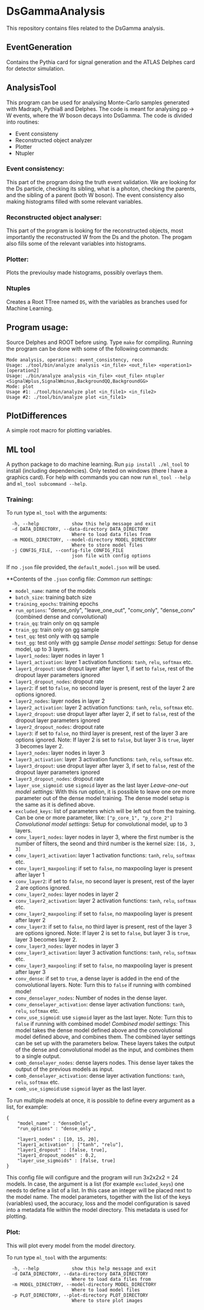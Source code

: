 # DsGammaAnalysis

This repository contains files related to the DsGamma analysis.

## EventGeneration

Contains the Pythia card for signal generation and the ATLAS Delphes card for detector simulation.

## AnalysisTool

This program can be used for analysing Monte-Carlo samples generated with Madraph, Pythia8 and Delphes. The code is meant for analysing pp -> W events, where  the W boson decays into DsGamma. The code is divided into routines: 
- Event consisteny
- Reconstructed object analyzer
- Plotter
- Ntupler

### Event consistency:

This part of the program doing the truth event validation. We are looking for the Ds particle, checking its sibling, what is a photon, checking the parents, and the sibling of a parent (both W boson). The event consistency also making histograms filled with some relevant variables.

### Reconstructed object analyser:

This part of the program is looking for the reconstructed objects, most importantly the reconstructed W from the Ds and the photon. The progam also fills some of the relevant variables into histograms. 

### Plotter:

Plots the previoulsy made histograms, possibly overlays them. 

### Ntuples

Creates a Root TTree named `DS`, with the variables as branches used for Machine Learning. 

## Program usage: 

Source Delphes and ROOT before using. Type `make` for compiling. Running the program can be done with some of the following commands: 

```
Mode analysis, operations: event_consistency, reco
Usage: ./tool/bin/analyze analysis <in_file> <out_file> <operation1> [operation2]
Usage: ./bin/analyze analysis <in_file> <out_file> ntupler <SignalWplus,SignalWminus,BackgroundQQ,BackgroundGG>
Mode: plot
Usage #1: ./tool/bin/analyze plot <in_file1> <in_file2>
Usage #2: ./tool/bin/analyze plot <in_file1>
```

## PlotDifferences

A simple root macro for plotting variables.


## ML tool

A python package to do machine learning. Run `pip install ./ml_tool` to install (including dependencies). Only tested on windows (there I have a graphics card). For help with commands you can now run `ml_tool --help` and `ml_tool subcommand --help`.

### Training: 

To run type `ml_tool` with the arguments: 
```
  -h, --help            show this help message and exit
  -d DATA_DIRECTORY, --data-directory DATA_DIRECTORY
                        Where to load data files from
  -m MODEL_DIRECTORY, --model-directory MODEL_DIRECTORY
                        Where to store model files
  -j CONFIG_FILE, --config-file CONFIG_FILE
                        json file with config options
```
If no `.json` file provided, the `default_model.json` will be used.

**Contents of the `.json` config file: 
*Common run settings:*
- `model_name`: name of the models
- `batch_size`: training batch size
- `training_epochs`: training epochs
- `run_options`: "dense_only", "leave_one_out", "conv_only", "dense_conv" (combined dense and convolutional)
- `train_qq`: train only on qq sample
- `train_gg`: train only on gg sample
- `test_qq`: test only with qq sample
- `test_gg`: test only with gg sample
*Dense model settings:*
Setup for dense model, up to 3 layers.
- `layer1_nodes`: layer nodes in layer 1
- `layer1_activation`: layer 1 activation functions: `tanh`, `relu`, `softmax` etc.
- `layer1_dropout`: use droput layer after layer 1, if set to `false`, rest of the dropout layer parameters ignored
- `layer1_dropout_nodes`: dropout rate
- `layer2`: if set to `false`, no second layer is present, rest of the layer 2 are options ignored.
- `layer2_nodes`: layer nodes in layer 2
- `layer2_activation`: layer 2 activation functions: `tanh`, `relu`, `softmax` etc.
- `layer2_dropout`: use droput layer after layer 2, if set to `false`, rest of the dropout layer parameters ignored
- `layer2_dropout_nodes`: dropout rate
- `layer3`: if set to `false`, no third layer is present, rest of the layer 3 are options ignored. Note: If layer 2 is set to `false`, but layer 3 is `true`, layer 3 becomes layer 2.
- `layer3_nodes`: layer nodes in layer 3
- `layer3_activation`: layer 3 activation functions: `tanh`, `relu`, `softmax` etc.
- `layer3_dropout`: use droput layer after layer 3, if set to `false`, rest of the dropout layer parameters ignored
- `layer3_dropout_nodes`: dropout rate
- `layer_use_sigmoid`: use `sigmoid` layer as the last layer
*Leave-one-out model settings:* 
With this run option, it is possible to leave one ore more parameter out of the dense model training. The dense model setup is the same as it is defined above.
- `excluded_keys`: list of parameters which will be left out from the training. Can be one or more parameter, like: `["p_core_1", "p_core_2"]`
*Convolutional model settings:*
Setup for convolutional model, up to 3 layers.
- `conv_layer1_nodes`: layer nodes in layer 3, where the first number is the number of filters, the seond and third number is the kernel size: `[16, 3, 3]`
- `conv_layer1_activation`: layer 1 activation functions: `tanh`, `relu`, `softmax` etc.
- `conv_layer1_maxpooling`: if set to `false`, no maxpooling layer is present after layer 1
- `conv_layer2`:  if set to `false`, no second layer is present, rest of the layer 2 are options ignored.
- `conv_layer2_nodes`: layer nodes in layer 2
- `conv_layer2_activation`: layer 2 activation functions: `tanh`, `relu`, `softmax` etc.
- `conv_layer2_maxpooling`: if set to `false`, no maxpooling layer is present after layer 2
- `conv_layer3`: if set to `false`, no third layer is present, rest of the layer 3 are options ignored. Note: If layer 2 is set to `false`, but layer 3 is `true`, layer 3 becomes layer 2.
- `conv_layer3_nodes`: layer nodes in layer 3
- `conv_layer3_activation`: layer 3 activation functions: `tanh`, `relu`, `softmax` etc.
- `conv_layer3_maxpooling`: if set to `false`, no maxpooling layer is present after layer 3
- `conv_dense`: if set to `true`, a dense layer is added in the end of the convolutional layers. Note: Turn this to `false` if running with combined mode!
- `conv_denselayer_nodes`: Number of nodes in the dense layer.
- `conv_denselayer_activation`: dense layer activation functions: `tanh`, `relu`, `softmax` etc.
- `conv_use_sigmoid`: use `sigmoid` layer as the last layer.  Note: Turn this to `false` if running with combined mode!
*Combined model settings:*
This model takes the dense model defined above and the convolutional model defined above, and combines them. The combined layer settings can be set up with the parameters below. These layers takes the output of the dense and convolutional model as the input, and combines them to a single output.
- `comb_denselayer_nodes`: dense layers nodes. This dense layer takes the output of the previous models as input.
- `comb_denselayer_activation`: dense layer activation functions: `tanh`, `relu`, `softmax` etc.
- `comb_use_sigmoid`:use `sigmoid` layer as the last layer.

To run multiple models at once, it is possible to define every argument as a list, for example: 
```
{
    "model_name" : "denseOnly",
    "run_options" : "dense_only",

    "layer1_nodes" : [10, 15, 20],
    "layer1_activation" : ["tanh", "relu"],
    "layer1_dropout" : [false, true],
    "layer1_dropout_nodes" : 0.2,
    "layer_use_sigmoids" : [false, true]
}
```
This config file will configure and the program will run 3x2x2x2 = 24  models. In case, the argument is a list (for example `excluded_keys`) one needs to define a list of a list. In this case an integer will be placed next to the model name. The model parameters, together with the list of the keys (variables) used, the accuracy, loss and the model configuration is saved into a metadata file within the model directory. 
This metadata is used for plotting.

### Plot:

This will plot every model from the model directory. 

To run type `ml_tool` with the arguments: 
```
  -h, --help            show this help message and exit
  -d DATA_DIRECTORY, --data-directory DATA_DIRECTORY
                        Where to load data files from
  -m MODEL_DIRECTORY, --model-directory MODEL_DIRECTORY
                        Where to load model files
  -p PLOT_DIRECTORY, --plot-directory PLOT_DIRECTORY
                        Where to store plot images
```
